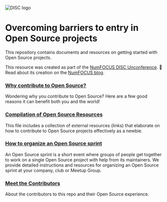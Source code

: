 ![DISC logo](./assets/DISC.png)

# Overcoming barriers to entry in Open Source projects

This repository contains documents and resources on getting started with Open
Source projects.

This resource was created as part of the [NumFOCUS DISC Unconference](https://pydata.org/nyc2017/diversity-inclusion/disc-unconference-2017/).  📃 Read about its creation on the [NumFOCUS blog](https://numfocus.org/blog/getting-started-open-source-notes-numfocus-disc-unconference).

### [Why contribute to Open Source?](./what_is_open_source_and_why_contribute.md)
Wondering why you contribute to Open Source?  Here are a few good reasons it can benefit both you and the world!

### [Compilation of Open Source Resources](./compilation_of_open_source_resources.md)
This file includes a collection of external resources (links) that elaborate on how to contribute to Open Source projects effectively as a newbie.

### [How to organize an Open Source sprint](./how_to_organize_an_open_source_sprint.md)
An Open Source sprint is a short event where groups of people get together to work on a single Open Source project with help from its maintainers.  We provide detailed instructions and resources for organizing an Open Source sprint at your company, club or Meetup Group. 


### [Meet the Contributors](./open_source_stories.md)
About the contributors to this repo and their Open Source experience.
